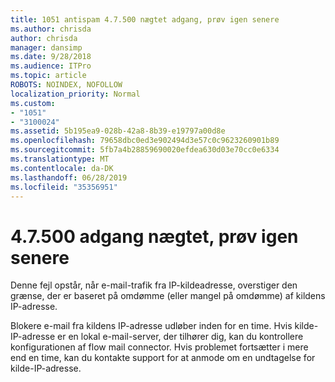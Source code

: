 ```yaml
---
title: 1051 antispam 4.7.500 nægtet adgang, prøv igen senere
ms.author: chrisda
author: chrisda
manager: dansimp
ms.date: 9/28/2018
ms.audience: ITPro
ms.topic: article
ROBOTS: NOINDEX, NOFOLLOW
localization_priority: Normal
ms.custom:
- "1051"
- "3100024"
ms.assetid: 5b195ea9-028b-42a8-8b39-e19797a00d8e
ms.openlocfilehash: 79658dbc0ed3e902494d3e57c0c9623260901b89
ms.sourcegitcommit: 5fb7a4b28859690020efdea630d03e70cc0e6334
ms.translationtype: MT
ms.contentlocale: da-DK
ms.lasthandoff: 06/28/2019
ms.locfileid: "35356951"
---
```

# <a name="47500-access-denied-please-try-again-later"></a>4.7.500 adgang nægtet, prøv igen senere

Denne fejl opstår, når e-mail-trafik fra IP-kildeadresse, overstiger den grænse, der er baseret på omdømme (eller mangel på omdømme) af kildens IP-adresse.

Blokere e-mail fra kildens IP-adresse udløber inden for en time. Hvis kilde-IP-adresse er en lokal e-mail-server, der tilhører dig, kan du kontrollere konfigurationen af flow mail connector. Hvis problemet fortsætter i mere end en time, kan du kontakte support for at anmode om en undtagelse for kilde-IP-adresse.
